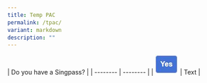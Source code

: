 ```yaml
---
title: Temp PAC
permalink: /tpac/
variant: markdown
description: ""
---
```



| Do you have a Singpass? |
| -------- | -------- |
| [![Yes](/images/btn_YES.JPG)](https://form.gov.sg/6554650c56b2b20012ba03a5) | Text     |

